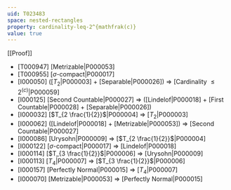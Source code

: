 ```yaml
---
uid: T023483
space: nested-rectangles
property: cardinality-leq-2^{mathfrak(c)}
value: true
---
```

[[Proof]]

* [T000947] [Metrizable|P000053]
* [T000955] [$\sigma$-compact|P000017]
* [I000050] ([$T_2$|P000003] + [Separable|P000026]) => [Cardinality $\leq 2^{\mathfrak(c)}$|P000059]
* [I000125] [Second Countable|P000027] => ([Lindelof|P000018] + [First Countable|P000028] + [Separable|P000026])
* [I000032] [$T_{2 \frac{1}{2}}$|P000004] => [$T_2$|P000003]
* [I000062] ([Lindelof|P000018] + [Metrizable|P000053]) => [Second Countable|P000027]
* [I000086] [Urysohn|P000009] => [$T_{2 \frac{1}{2}}$|P000004]
* [I000122] [$\sigma$-compact|P000017] => [Lindelof|P000018]
* [I000114] [$T_{3 \frac{1}{2}}$|P000006] => [Urysohn|P000009]
* [I000113] [$T_4$|P000007] => [$T_{3 \frac{1}{2}}$|P000006]
* [I000157] [Perfectly Normal|P000015] => [$T_4$|P000007]
* [I000070] [Metrizable|P000053] => [Perfectly Normal|P000015]

